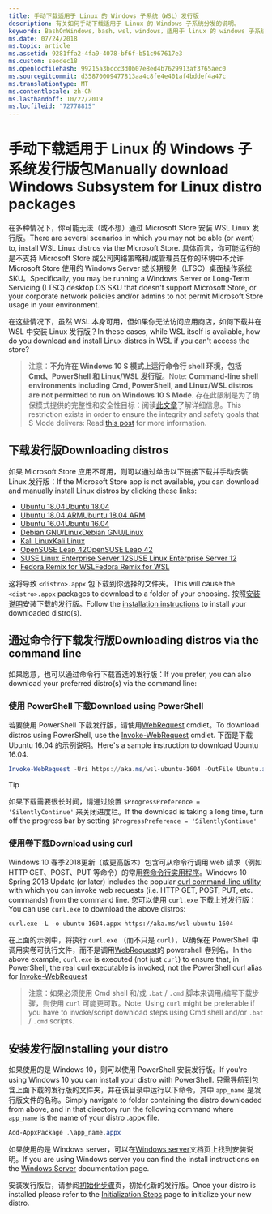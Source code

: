 ```yaml
---
title: 手动下载适用于 Linux 的 Windows 子系统（WSL）发行版
description: 有关如何手动下载适用于 Linux 的 Windows 子系统分发的说明。
keywords: BashOnWindows，bash，wsl，windows，适用于 linux 的 windows 子系统，WSL，windows 子系统，发行版，ubuntu，openSUSE，SLES，debian，kali
ms.date: 07/24/2018
ms.topic: article
ms.assetid: 9281ffa2-4fa9-4078-bf6f-b51c967617e3
ms.custom: seodec18
ms.openlocfilehash: 99215a3bccc3d0b07e8ed4b7629913af3765aec0
ms.sourcegitcommit: d35870009477813aa4c8fe4e401af4bddef4a47c
ms.translationtype: MT
ms.contentlocale: zh-CN
ms.lasthandoff: 10/22/2019
ms.locfileid: "72778815"
---
```

# <a name="manually-download-windows-subsystem-for-linux-distro-packages"></a><span data-ttu-id="3d5ec-104">手动下载适用于 Linux 的 Windows 子系统发行版包</span><span class="sxs-lookup"><span data-stu-id="3d5ec-104">Manually download Windows Subsystem for Linux distro packages</span></span>

<span data-ttu-id="3d5ec-105">在多种情况下，你可能无法（或不想）通过 Microsoft Store 安装 WSL Linux 发行版。</span><span class="sxs-lookup"><span data-stu-id="3d5ec-105">There are several scenarios in which you may not be able (or want) to, install WSL Linux distros via the Microsoft Store.</span></span> <span data-ttu-id="3d5ec-106">具体而言，你可能运行的是不支持 Microsoft Store 或公司网络策略和/或管理员在你的环境中不允许 Microsoft Store 使用的 Windows Server 或长期服务（LTSC）桌面操作系统 SKU。</span><span class="sxs-lookup"><span data-stu-id="3d5ec-106">Specifically, you may be running a Windows Server or Long-Term Servicing (LTSC) desktop OS SKU that doesn't support Microsoft Store, or your corporate network policies and/or admins to not permit Microsoft Store usage in your environment.</span></span>

<span data-ttu-id="3d5ec-107">在这些情况下，虽然 WSL 本身可用，但如果你无法访问应用商店，如何下载并在 WSL 中安装 Linux 发行版？</span><span class="sxs-lookup"><span data-stu-id="3d5ec-107">In these cases, while WSL itself is available, how do you download and install Linux distros in WSL if you can't access the store?</span></span>

> <span data-ttu-id="3d5ec-108">注意：**不允许在 Windows 10 S 模式上运行命令行 shell 环境，包括 Cmd、PowerShell 和 Linux/WSL 发行版**。</span><span class="sxs-lookup"><span data-stu-id="3d5ec-108">Note: **Command-line shell environments including Cmd, PowerShell, and Linux/WSL distros are not permitted to run on Windows 10 S Mode**.</span></span> <span data-ttu-id="3d5ec-109">存在此限制是为了确保模式提供的完整性和安全性目标：阅读[此文章](https://blogs.msdn.microsoft.com/commandline/2017/05/18/will-linux-distros-run-on-windows-10-s/)了解详细信息。</span><span class="sxs-lookup"><span data-stu-id="3d5ec-109">This restriction exists in order to ensure the integrity and safety goals that S Mode delivers: Read [this post](https://blogs.msdn.microsoft.com/commandline/2017/05/18/will-linux-distros-run-on-windows-10-s/) for more information.</span></span>

## <a name="downloading-distros"></a><span data-ttu-id="3d5ec-110">下载发行版</span><span class="sxs-lookup"><span data-stu-id="3d5ec-110">Downloading distros</span></span>

<span data-ttu-id="3d5ec-111">如果 Microsoft Store 应用不可用，则可以通过单击以下链接下载并手动安装 Linux 发行版：</span><span class="sxs-lookup"><span data-stu-id="3d5ec-111">If the Microsoft Store app is not available, you can download and manually install Linux distros by clicking these links:</span></span>
* [<span data-ttu-id="3d5ec-112">Ubuntu 18.04</span><span class="sxs-lookup"><span data-stu-id="3d5ec-112">Ubuntu 18.04</span></span>](https://aka.ms/wsl-ubuntu-1804)
* [<span data-ttu-id="3d5ec-113">Ubuntu 18.04 ARM</span><span class="sxs-lookup"><span data-stu-id="3d5ec-113">Ubuntu 18.04 ARM</span></span>](https://aka.ms/wsl-ubuntu-1804-arm)
* [<span data-ttu-id="3d5ec-114">Ubuntu 16.04</span><span class="sxs-lookup"><span data-stu-id="3d5ec-114">Ubuntu 16.04</span></span>](https://aka.ms/wsl-ubuntu-1604)
* [<span data-ttu-id="3d5ec-115">Debian GNU/Linux</span><span class="sxs-lookup"><span data-stu-id="3d5ec-115">Debian GNU/Linux</span></span>](https://aka.ms/wsl-debian-gnulinux)
* [<span data-ttu-id="3d5ec-116">Kali Linux</span><span class="sxs-lookup"><span data-stu-id="3d5ec-116">Kali Linux</span></span>](https://aka.ms/wsl-kali-linux-new)
* [<span data-ttu-id="3d5ec-117">OpenSUSE Leap 42</span><span class="sxs-lookup"><span data-stu-id="3d5ec-117">OpenSUSE Leap 42</span></span>](https://aka.ms/wsl-opensuse-42)
* [<span data-ttu-id="3d5ec-118">SUSE Linux Enterprise Server 12</span><span class="sxs-lookup"><span data-stu-id="3d5ec-118">SUSE Linux Enterprise Server 12</span></span>](https://aka.ms/wsl-sles-12)
* [<span data-ttu-id="3d5ec-119">Fedora Remix for WSL</span><span class="sxs-lookup"><span data-stu-id="3d5ec-119">Fedora Remix for WSL</span></span>](https://github.com/WhitewaterFoundry/WSLFedoraRemix/releases/)

<span data-ttu-id="3d5ec-120">这将导致 `<distro>.appx` 包下载到你选择的文件夹。</span><span class="sxs-lookup"><span data-stu-id="3d5ec-120">This will cause the `<distro>.appx` packages to download to a folder of your choosing.</span></span> <span data-ttu-id="3d5ec-121">按照[安装说明](#installing-your-distro)安装下载的发行版。</span><span class="sxs-lookup"><span data-stu-id="3d5ec-121">Follow the [installation instructions](#installing-your-distro) to install your downloaded distro(s).</span></span>

## <a name="downloading-distros-via-the-command-line"></a><span data-ttu-id="3d5ec-122">通过命令行下载发行版</span><span class="sxs-lookup"><span data-stu-id="3d5ec-122">Downloading distros via the command line</span></span>
<span data-ttu-id="3d5ec-123">如果愿意，也可以通过命令行下载首选的发行版：</span><span class="sxs-lookup"><span data-stu-id="3d5ec-123">If you prefer, you can also download your preferred distro(s) via the command line:</span></span>

 ### <a name="download-using-powershell"></a><span data-ttu-id="3d5ec-124">使用 PowerShell 下载</span><span class="sxs-lookup"><span data-stu-id="3d5ec-124">Download using PowerShell</span></span>
 <span data-ttu-id="3d5ec-125">若要使用 PowerShell 下载发行版，请使用[WebRequest](https://msdn.microsoft.com/powershell/reference/5.1/microsoft.powershell.utility/invoke-webrequest) cmdlet。</span><span class="sxs-lookup"><span data-stu-id="3d5ec-125">To download distros using PowerShell, use the [Invoke-WebRequest](https://msdn.microsoft.com/powershell/reference/5.1/microsoft.powershell.utility/invoke-webrequest) cmdlet.</span></span> <span data-ttu-id="3d5ec-126">下面是下载 Ubuntu 16.04 的示例说明。</span><span class="sxs-lookup"><span data-stu-id="3d5ec-126">Here's a sample instruction to download Ubuntu 16.04.</span></span>

```powershell
Invoke-WebRequest -Uri https://aka.ms/wsl-ubuntu-1604 -OutFile Ubuntu.appx -UseBasicParsing
```

> [!TIP]
> <span data-ttu-id="3d5ec-127">如果下载需要很长时间，请通过设置 `$ProgressPreference = 'SilentlyContinue'` 来关闭进度栏。</span><span class="sxs-lookup"><span data-stu-id="3d5ec-127">If the download is taking a long time, turn off the progress bar by setting `$ProgressPreference = 'SilentlyContinue'`</span></span>

### <a name="download-using-curl"></a><span data-ttu-id="3d5ec-128">使用卷下载</span><span class="sxs-lookup"><span data-stu-id="3d5ec-128">Download using curl</span></span>
<span data-ttu-id="3d5ec-129">Windows 10 春季2018更新（或更高版本）包含可从命令行调用 web 请求（例如 HTTP GET、POST、PUT 等命令）的常用[卷命令行实用程序](https://curl.haxx.se/)。</span><span class="sxs-lookup"><span data-stu-id="3d5ec-129">Windows 10 Spring 2018 Update (or later) includes the popular [curl command-line utility](https://curl.haxx.se/) with which you can invoke web requests (i.e. HTTP GET, POST, PUT, etc. commands) from the command line.</span></span> <span data-ttu-id="3d5ec-130">您可以使用 `curl.exe` 下载上述发行版：</span><span class="sxs-lookup"><span data-stu-id="3d5ec-130">You can use `curl.exe` to download the above distros:</span></span>

```console
curl.exe -L -o ubuntu-1604.appx https://aka.ms/wsl-ubuntu-1604
```

<span data-ttu-id="3d5ec-131">在上面的示例中，将执行 `curl.exe` （而不只是 `curl`），以确保在 PowerShell 中调用实卷可执行文件，而不是调用[WebRequest](https://docs.microsoft.com/en-us/powershell/module/microsoft.powershell.utility/invoke-webrequest?view=powershell-6)的 powershell 卷别名。</span><span class="sxs-lookup"><span data-stu-id="3d5ec-131">In the above example, `curl.exe` is executed (not just `curl`) to ensure that, in PowerShell, the real curl executable is invoked, not the PowerShell curl alias for [Invoke-WebRequest](https://docs.microsoft.com/en-us/powershell/module/microsoft.powershell.utility/invoke-webrequest?view=powershell-6)</span></span>

> <span data-ttu-id="3d5ec-132">注意：如果必须使用 Cmd shell 和/或 `.bat`  /  `.cmd` 脚本来调用/编写下载步骤，则使用 `curl` 可能更可取。</span><span class="sxs-lookup"><span data-stu-id="3d5ec-132">Note: Using `curl` might be preferable if you have to invoke/script download steps using Cmd shell and/or `.bat` / `.cmd` scripts.</span></span>

## <a name="installing-your-distro"></a><span data-ttu-id="3d5ec-133">安装发行版</span><span class="sxs-lookup"><span data-stu-id="3d5ec-133">Installing your distro</span></span>
<span data-ttu-id="3d5ec-134">如果使用的是 Windows 10，则可以使用 PowerShell 安装发行版。</span><span class="sxs-lookup"><span data-stu-id="3d5ec-134">If you're using Windows 10 you can install your distro with PowerShell.</span></span> <span data-ttu-id="3d5ec-135">只需导航到包含上面下载的发行版的文件夹，并在该目录中运行以下命令，其中 `app_name` 是发行版文件的名称。</span><span class="sxs-lookup"><span data-stu-id="3d5ec-135">Simply navigate to folder containing the distro downloaded from above, and in that directory run the following command where `app_name` is the name of your distro .appx file.</span></span>  
```Powershell
Add-AppxPackage .\app_name.appx
```

<span data-ttu-id="3d5ec-136">如果使用的是 Windows server，可以在[Windows server](install-on-server.md)文档页上找到安装说明。</span><span class="sxs-lookup"><span data-stu-id="3d5ec-136">If you are using Windows server you can find the install instructions on the [Windows Server](install-on-server.md) documentation page.</span></span>

<span data-ttu-id="3d5ec-137">安装发行版后，请参阅[初始化步骤](initialize-distro.md)页，初始化新的发行版。</span><span class="sxs-lookup"><span data-stu-id="3d5ec-137">Once your distro is installed please refer to the [Initialization Steps](initialize-distro.md) page to initialize your new distro.</span></span>
